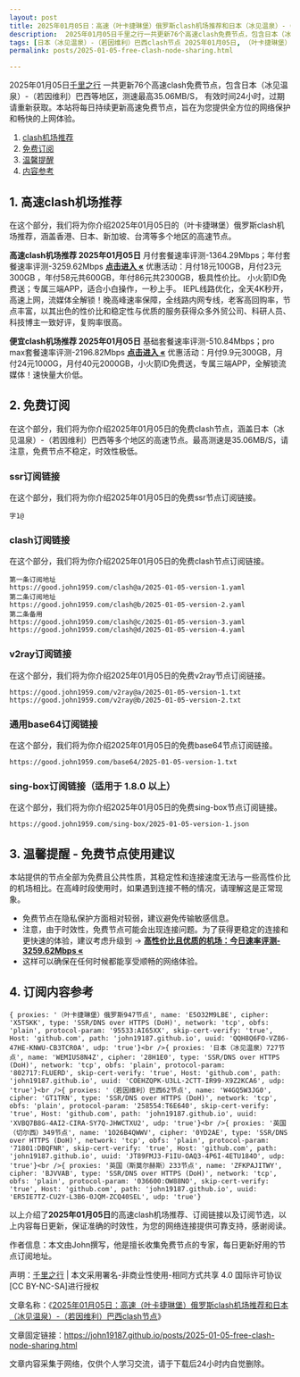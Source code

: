 ```yaml
---
layout: post
title: 2025年01月05日：高速（叶卡捷琳堡）俄罗斯clash机场推荐和日本（冰见温泉）-（若因维利）巴西clash节点
description:  2025年01月05日千里之行一共更新76个高速clash免费节点，包含日本（冰见温泉）-（若因维利）巴西等地区，测速最高35.06MB/S， 有效时间24小时，过期请重新获取。本站将每日持续更新高速免费节点，旨在为您提供全方位的网络保护和畅快的上网体验
tags: [日本（冰见温泉）-（若因维利）巴西clash节点 2025年01月05日, （叶卡捷琳堡）俄罗斯高速clashclash机场推荐 2025年01月05日]
permalink: posts/2025-01-05-free-clash-node-sharing.html

---
```



2025年01月05日[千里之行](https://john19187.github.io) 一共更新76个高速clash免费节点，包含日本（冰见温泉）-（若因维利）巴西等地区，测速最高35.06MB/S， 有效时间24小时，过期请重新获取。本站将每日持续更新高速免费节点，旨在为您提供全方位的网络保护和畅快的上网体验。

1. [clash机场推荐](#1-高速clash机场推荐)
2. [免费订阅](#2-免费订阅)
3. [温馨提醒](#3-温馨提醒---免费节点使用建议)
4. [内容参考](#4-订阅内容参考)

## 1. 高速clash机场推荐

在这个部分，我们将为你介绍2025年01月05日的（叶卡捷琳堡）俄罗斯clash机场推荐，涵盖香港、日本、新加坡、台湾等多个地区的高速节点。

<div class="good cat1"><strong>高速clash机场推荐 2025年01月05日</strong> 月付套餐速率评测-1364.29Mbps；年付套餐速率评测-3259.62Mbps <strong><a href="https://good.john1959.com/lepl/2025-01-05" target="_blank">点击进入 «</a></strong> 优惠活动：月付18元100GB，月付23元300GB ，年付58元共600GB，年付86元共2300GB，极具性价比。 小火箭ID免费送；专属三端APP，适合小白操作，一秒上手。 IEPL线路优化，全天4K秒开，高速上网，流媒体全解锁！晚高峰速率保障，全线路内网专线，老客高回购率，节点丰富，以其出色的性价比和稳定性与优质的服务获得众多外贸公司、科研人员、科技博主一致好评，复购率很高。</div><div class="good cat2">

<strong>便宜clash机场推荐 2025年01月05日</strong> 基础套餐速率评测-510.84Mbps；pro max套餐速率评测-2196.82Mbps <strong><a href="https://good.john1959.com/cheap/2025-01-05" target="_blank">点击进入 «</a></strong> 优惠活动：月付9.9元300GB，月付24元1000G，月付40元2000GB，小火箭ID免费送，专属三端APP，全解锁流媒体！速快量大价低。</div>

## 2. 免费订阅

在这个部分，我们将为你介绍2025年01月05日的免费clash节点，涵盖日本（冰见温泉）-（若因维利）巴西等多个地区的高速节点。最高测速是35.06MB/S，请注意，免费节点不稳定，时效性极低。

### ssr订阅链接

在这个部分，我们将为你介绍2025年01月05日的免费ssr节点订阅链接。

```
字1@
```

### clash订阅链接

在这个部分，我们将为你介绍2025年01月05日的免费clash节点订阅链接。

```
第一条订阅地址
https://good.john1959.com/clash@a/2025-01-05-version-1.yaml
第二条订阅地址
https://good.john1959.com/clash@b/2025-01-05-version-2.yaml
第二条备用
https://good.john1959.com/clash@c/2025-01-05-version-3.yaml
https://good.john1959.com/clash@d/2025-01-05-version-4.yaml
```

### v2ray订阅链接

在这个部分，我们将为你介绍2025年01月05日的免费v2ray节点订阅链接。

```
https://good.john1959.com/v2ray@a/2025-01-05-version-1.txt
https://good.john1959.com/v2ray@b/2025-01-05-version-2.txt
```

### 通用base64订阅链接

在这个部分，我们将为你介绍2025年01月05日的免费base64节点订阅链接。

```
https://good.john1959.com/base64/2025-01-05-version-1.txt
```

### sing-box订阅链接（适用于 1.8.0 以上）

在这个部分，我们将为你介绍2025年01月05日的免费sing-box节点订阅链接。

```
https://good.john1959.com/sing-box/2025-01-05-version-1.json
```

## 3. 温馨提醒 - 免费节点使用建议

本站提供的节点全部为免费且公共性质，其稳定性和连接速度无法与一些高性价比的机场相比。在高峰时段使用时，如果遇到连接不畅的情况，请理解这是正常现象。

- 免费节点在隐私保护方面相对较弱，建议避免传输敏感信息。
- 注意，由于时效性，免费节点可能会出现连接问题。为了获得更稳定的连接和更快速的体验，建议考虑升级到 → <strong>[高性价比且优质的机场：今日速率评测- 3259.62Mbps «](https://good.john1959.com/lepl/2025-01-05)</strong>
- 这样可以确保在任何时候都能享受顺畅的网络体验。

## 4. 订阅内容参考

```
{ proxies: '（叶卡捷琳堡）俄罗斯947节点', name: 'E5O32M9LBE', cipher: 'X5TSKK', type: 'SSR/DNS over HTTPS (DoH)', network: 'tcp', obfs: 'plain', protocol-param: '95533:AI65XX', skip-cert-verify: 'true', Host: 'github.com', path: 'john19187.github.io', uuid: 'QQH8Q6FO-VZ86-47HE-KNWU-CB3TCR0A', udp: 'true'}<br />{ proxies: '日本（冰见温泉）727节点', name: 'WEMIUS8N4Z', cipher: '28H1E0', type: 'SSR/DNS over HTTPS (DoH)', network: 'tcp', obfs: 'plain', protocol-param: '802717:FLUERD', skip-cert-verify: 'true', Host: 'github.com', path: 'john19187.github.io', uuid: 'COEHZQPK-U3LL-2CTT-IR99-X9Z2KCA6', udp: 'true'}<br />{ proxies: '（若因维利）巴西62节点', name: 'W4GQ5W3JG0', cipher: 'GT1TRN', type: 'SSR/DNS over HTTPS (DoH)', network: 'tcp', obfs: 'plain', protocol-param: '258554:T6E640', skip-cert-verify: 'true', Host: 'github.com', path: 'john19187.github.io', uuid: 'XVBQ7B8G-4AI2-CIRA-SY7Q-JHWCTXU2', udp: 'true'}<br />{ proxies: '英国（切尔西）349节点', name: '1O26B4QWWV', cipher: '0YD2AE', type: 'SSR/DNS over HTTPS (DoH)', network: 'tcp', obfs: 'plain', protocol-param: '71801:DBQFNR', skip-cert-verify: 'true', Host: 'github.com', path: 'john19187.github.io', uuid: 'JT89FMJ3-F1IU-OAQ3-4P6I-4ETU184O', udp: 'true'}<br />{ proxies: '英国（斯莫尔赫斯）233节点', name: 'ZFKPAJITWY', cipher: 'BJVVAB', type: 'SSR/DNS over HTTPS (DoH)', network: 'tcp', obfs: 'plain', protocol-param: '036600:OW88NO', skip-cert-verify: 'true', Host: 'github.com', path: 'john19187.github.io', uuid: 'ER5IE7TZ-CU2Y-L3B6-0JQM-ZCQ40SEL', udp: 'true'}
```

以上介绍了<strong>2025年01月05日</strong>的高速clash机场推荐、订阅链接以及订阅节选，以上内容每日更新，保证准确的时效性，为您的网络连接提供可靠支持，感谢阅读。

作者信息：本文由John撰写，他是擅长收集免费节点的专家，每日更新好用的节点订阅地址。

声明：[千里之行](https://john19187.github.io) | 本文采用署名-非商业性使用-相同方式共享 4.0 国际许可协议[CC BY-NC-SA]进行授权

文章名称：《[2025年01月05日：高速（叶卡捷琳堡）俄罗斯clash机场推荐和日本（冰见温泉）-（若因维利）巴西clash节点](https://john19187.github.io/posts/2025-01-05-free-clash-node-sharing.html)》

文章固定链接：https://john19187.github.io/posts/2025-01-05-free-clash-node-sharing.html

文章内容采集于网络，仅供个人学习交流，请于下载后24小时内自觉删除。
